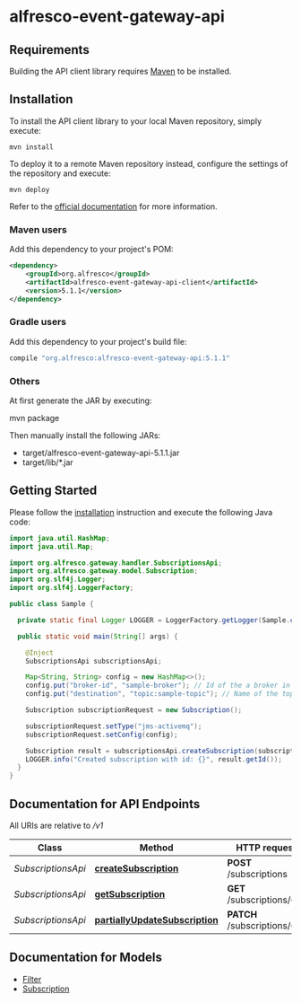 # alfresco-event-gateway-api

## Requirements

Building the API client library requires [Maven](https://maven.apache.org) to be installed.

## Installation

To install the API client library to your local Maven repository, simply execute:

```shell
mvn install
```

To deploy it to a remote Maven repository instead, configure the settings of the repository and execute:

```shell
mvn deploy
```

Refer to the [official documentation](https://maven.apache.org/plugins/maven-deploy-plugin/usage.html) for more information.

### Maven users

Add this dependency to your project's POM:

```xml
<dependency>
    <groupId>org.alfresco</groupId>
    <artifactId>alfresco-event-gateway-api-client</artifactId>
    <version>5.1.1</version>
</dependency>
```

### Gradle users

Add this dependency to your project's build file:

```groovy
compile "org.alfresco:alfresco-event-gateway-api:5.1.1"
```

### Others

At first generate the JAR by executing:

mvn package

Then manually install the following JARs:

* target/alfresco-event-gateway-api-5.1.1.jar
* target/lib/*.jar

## Getting Started

Please follow the [installation](#installation) instruction and execute the following Java code:

```java
import java.util.HashMap;
import java.util.Map;

import org.alfresco.gateway.handler.SubscriptionsApi;
import org.alfresco.gateway.model.Subscription;
import org.slf4j.Logger;
import org.slf4j.LoggerFactory;

public class Sample {

  private static final Logger LOGGER = LoggerFactory.getLogger(Sample.class);

  public static void main(String[] args) {

    @Inject
    SubscriptionsApi subscriptionsApi;

    Map<String, String> config = new HashMap<>();
    config.put("broker-id", "sample-broker"); // Id of the a broker in alfresco-event-gateway configuration
    config.put("destination", "topic:sample-topic"); // Name of the topic to which the gateway shall publish the events

    Subscription subscriptionRequest = new Subscription();

    subscriptionRequest.setType("jms-activemq");
    subscriptionRequest.setConfig(config);

    Subscription result = subscriptionsApi.createSubscription(subscriptionRequest);
    LOGGER.info("Created subscription with id: {}", result.getId());
  }
}
```

## Documentation for API Endpoints

All URIs are relative to */v1*

Class | Method | HTTP request | Description
------------ | ------------- | ------------- | -------------
*SubscriptionsApi* | [**createSubscription**](docs/SubscriptionsApi.md#createSubscription) | **POST** /subscriptions | 
*SubscriptionsApi* | [**getSubscription**](docs/SubscriptionsApi.md#getSubscription) | **GET** /subscriptions/{id} | 
*SubscriptionsApi* | [**partiallyUpdateSubscription**](docs/SubscriptionsApi.md#partiallyUpdateSubscription) | **PATCH** /subscriptions/{id} | 

## Documentation for Models

 - [Filter](docs/Filter.md)
 - [Subscription](docs/Subscription.md)

